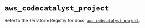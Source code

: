 # `aws_codecatalyst_project`

Refer to the Terraform Registry for docs: [`aws_codecatalyst_project`](https://registry.terraform.io/providers/hashicorp/aws/5.75.0/docs/resources/codecatalyst_project).
